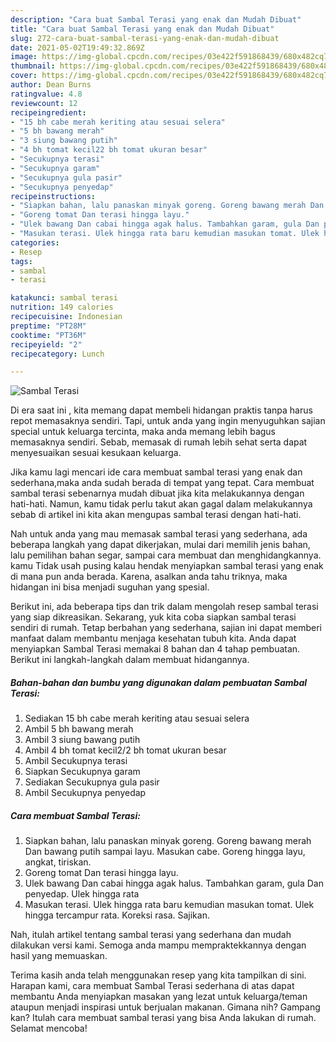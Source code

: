 ```yaml
---
description: "Cara buat Sambal Terasi yang enak dan Mudah Dibuat"
title: "Cara buat Sambal Terasi yang enak dan Mudah Dibuat"
slug: 272-cara-buat-sambal-terasi-yang-enak-dan-mudah-dibuat
date: 2021-05-02T19:49:32.869Z
image: https://img-global.cpcdn.com/recipes/03e422f591868439/680x482cq70/sambal-terasi-foto-resep-utama.jpg
thumbnail: https://img-global.cpcdn.com/recipes/03e422f591868439/680x482cq70/sambal-terasi-foto-resep-utama.jpg
cover: https://img-global.cpcdn.com/recipes/03e422f591868439/680x482cq70/sambal-terasi-foto-resep-utama.jpg
author: Dean Burns
ratingvalue: 4.8
reviewcount: 12
recipeingredient:
- "15 bh cabe merah keriting atau sesuai selera"
- "5 bh bawang merah"
- "3 siung bawang putih"
- "4 bh tomat kecil22 bh tomat ukuran besar"
- "Secukupnya terasi"
- "Secukupnya garam"
- "Secukupnya gula pasir"
- "Secukupnya penyedap"
recipeinstructions:
- "Siapkan bahan, lalu panaskan minyak goreng. Goreng bawang merah Dan bawang putih sampai layu. Masukan cabe. Goreng hingga layu, angkat, tiriskan."
- "Goreng tomat Dan terasi hingga layu."
- "Ulek bawang Dan cabai hingga agak halus. Tambahkan garam, gula Dan penyedap. Ulek hingga rata"
- "Masukan terasi. Ulek hingga rata baru kemudian masukan tomat. Ulek hingga tercampur rata. Koreksi rasa. Sajikan."
categories:
- Resep
tags:
- sambal
- terasi

katakunci: sambal terasi 
nutrition: 149 calories
recipecuisine: Indonesian
preptime: "PT28M"
cooktime: "PT36M"
recipeyield: "2"
recipecategory: Lunch

---
```



![Sambal Terasi](https://img-global.cpcdn.com/recipes/03e422f591868439/680x482cq70/sambal-terasi-foto-resep-utama.jpg)

Di era  saat ini , kita memang dapat membeli hidangan praktis tanpa harus repot memasaknya sendiri. Tapi, untuk anda yang ingin menyuguhkan sajian special untuk keluarga tercinta, maka anda memang lebih bagus memasaknya sendiri. Sebab, memasak di rumah lebih sehat serta dapat menyesuaikan sesuai kesukaan keluarga.

Jika kamu lagi mencari ide cara membuat sambal terasi yang enak dan sederhana,maka anda sudah berada di tempat yang tepat. Cara membuat sambal terasi  sebenarnya mudah dibuat jika kita melakukannya dengan hati-hati. Namun, kamu tidak perlu takut akan gagal dalam melakukannya 
sebab di artikel ini kita akan mengupas sambal terasi dengan hati-hati.  



Nah untuk anda yang mau memasak sambal terasi yang sederhana, ada beberapa langkah yang dapat dikerjakan, mulai dari memilih jenis bahan, lalu pemilihan bahan segar, sampai cara membuat dan menghidangkannya. kamu Tidak usah pusing kalau hendak menyiapkan sambal terasi yang enak di mana pun anda berada. Karena, asalkan anda  tahu triknya, maka hidangan ini bisa menjadi suguhan yang spesial.

Berikut ini, ada beberapa tips dan trik dalam mengolah resep sambal terasi yang siap dikreasikan. Sekarang, yuk kita coba siapkan sambal terasi sendiri di rumah. Tetap berbahan yang sederhana, sajian ini dapat memberi manfaat dalam membantu menjaga kesehatan tubuh kita. Anda dapat menyiapkan Sambal Terasi memakai 8 bahan dan 4 tahap pembuatan. Berikut ini langkah-langkah dalam membuat hidangannya.

<!--inarticleads1-->

##### Bahan-bahan dan bumbu yang digunakan dalam pembuatan Sambal Terasi:

1. Sediakan 15 bh cabe merah keriting atau sesuai selera
1. Ambil 5 bh bawang merah
1. Ambil 3 siung bawang putih
1. Ambil 4 bh tomat kecil2/2 bh tomat ukuran besar
1. Ambil Secukupnya terasi
1. Siapkan Secukupnya garam
1. Sediakan Secukupnya gula pasir
1. Ambil Secukupnya penyedap




<!--inarticleads2-->

##### Cara membuat Sambal Terasi:

1. Siapkan bahan, lalu panaskan minyak goreng. Goreng bawang merah Dan bawang putih sampai layu. Masukan cabe. Goreng hingga layu, angkat, tiriskan.
1. Goreng tomat Dan terasi hingga layu.
1. Ulek bawang Dan cabai hingga agak halus. Tambahkan garam, gula Dan penyedap. Ulek hingga rata
1. Masukan terasi. Ulek hingga rata baru kemudian masukan tomat. Ulek hingga tercampur rata. Koreksi rasa. Sajikan.




Nah, itulah artikel tentang  sambal terasi  yang sederhana dan mudah dilakukan versi kami. Semoga anda mampu mempraktekkannya dengan hasil yang memuaskan. 

Terima kasih anda telah menggunakan resep yang kita tampilkan di sini. Harapan kami, cara membuat  Sambal Terasi sederhana di atas dapat membantu Anda menyiapkan masakan yang lezat untuk keluarga/teman ataupun menjadi inspirasi untuk berjualan makanan. Gimana nih? Gampang kan? Itulah cara membuat sambal terasi yang bisa Anda lakukan di rumah. Selamat mencoba!

